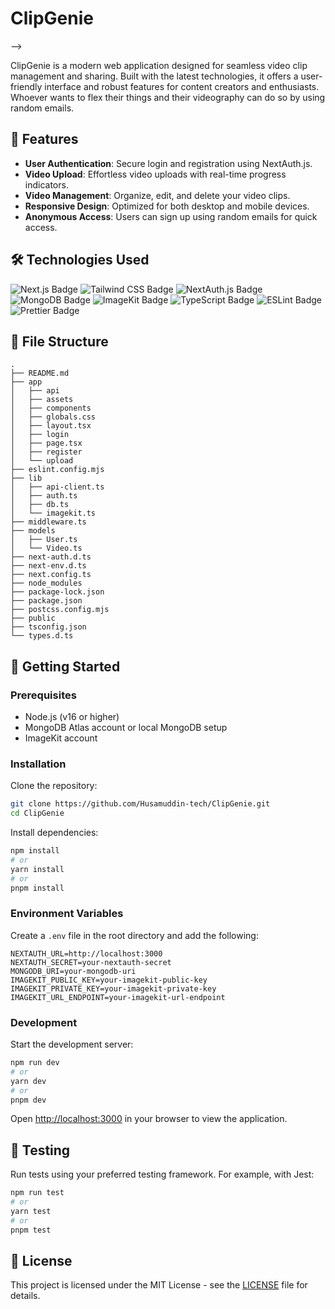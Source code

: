 # ClipGenie

<!--![ClipGenie Logo](https://example.com/clipgenie-logo.png) <!-- Replace with actual image URL -->-->

ClipGenie is a modern web application designed for seamless video clip management and sharing. Built with the latest technologies, it offers a user-friendly interface and robust features for content creators and enthusiasts. Whoever wants to flex their things and their videography can do so by using random emails.

## 🌟 Features

- **User Authentication**: Secure login and registration using NextAuth.js.
- **Video Upload**: Effortless video uploads with real-time progress indicators.
- **Video Management**: Organize, edit, and delete your video clips.
- **Responsive Design**: Optimized for both desktop and mobile devices.
- **Anonymous Access**: Users can sign up using random emails for quick access.

## 🛠️ Technologies Used

![Next.js Badge](https://img.shields.io/badge/Next.js-latest-blue)
![Tailwind CSS Badge](https://img.shields.io/badge/Tailwind%20CSS-latest-blue)
![NextAuth.js Badge](https://img.shields.io/badge/NextAuth.js-latest-blue)
![MongoDB Badge](https://img.shields.io/badge/MongoDB-latest-blue)
![ImageKit Badge](https://img.shields.io/badge/ImageKit-latest-blue)
![TypeScript Badge](https://img.shields.io/badge/TypeScript-latest-blue)
![ESLint Badge](https://img.shields.io/badge/ESLint-latest-blue)
![Prettier Badge](https://img.shields.io/badge/Prettier-latest-blue)

## 📂 File Structure

```
.
├── README.md
├── app
│   ├── api
│   ├── assets
│   ├── components
│   ├── globals.css
│   ├── layout.tsx
│   ├── login
│   ├── page.tsx
│   ├── register
│   └── upload
├── eslint.config.mjs
├── lib
│   ├── api-client.ts
│   ├── auth.ts
│   ├── db.ts
│   └── imagekit.ts
├── middleware.ts
├── models
│   ├── User.ts
│   └── Video.ts
├── next-auth.d.ts
├── next-env.d.ts
├── next.config.ts
├── node_modules
├── package-lock.json
├── package.json
├── postcss.config.mjs
├── public
├── tsconfig.json
└── types.d.ts
```

## 🚀 Getting Started

### Prerequisites

- Node.js (v16 or higher)
- MongoDB Atlas account or local MongoDB setup
- ImageKit account

### Installation

Clone the repository:

```bash
git clone https://github.com/Husamuddin-tech/ClipGenie.git
cd ClipGenie
```

Install dependencies:

```bash
npm install
# or
yarn install
# or
pnpm install
```

### Environment Variables

Create a `.env` file in the root directory and add the following:

```env
NEXTAUTH_URL=http://localhost:3000
NEXTAUTH_SECRET=your-nextauth-secret
MONGODB_URI=your-mongodb-uri
IMAGEKIT_PUBLIC_KEY=your-imagekit-public-key
IMAGEKIT_PRIVATE_KEY=your-imagekit-private-key
IMAGEKIT_URL_ENDPOINT=your-imagekit-url-endpoint
```

### Development

Start the development server:

```bash
npm run dev
# or
yarn dev
# or
pnpm dev
```

Open [http://localhost:3000](http://localhost:3000) in your browser to view the application.

## 🧪 Testing

Run tests using your preferred testing framework. For example, with Jest:

```bash
npm run test
# or
yarn test
# or
pnpm test
```

## 📄 License

This project is licensed under the MIT License - see the [LICENSE](LICENSE) file for details.
